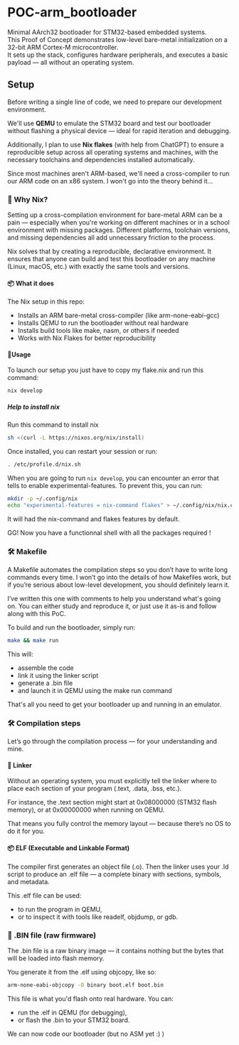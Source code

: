 # POC-arm_bootloader

Minimal AArch32 bootloader for STM32-based embedded systems.  
This Proof of Concept demonstrates low-level bare-metal initialization on a 32-bit ARM Cortex-M microcontroller.  
It sets up the stack, configures hardware peripherals, and executes a basic payload — all without an operating system.

## Setup

Before writing a single line of code, we need to prepare our development environment.

We'll use **QEMU** to emulate the STM32 board and test our bootloader without flashing a physical device — ideal for rapid iteration and debugging.

Additionally, I plan to use **Nix flakes** (with help from ChatGPT) to ensure a reproducible setup across all operating systems and machines, with the necessary toolchains and dependencies installed automatically.

Since most machines aren't ARM-based, we'll need a cross-compiler to run our ARM code on an x86 system. I won't go into the theory behind it...

### 🧰 Why Nix?

Setting up a cross-compilation environment for bare-metal ARM can be a pain — especially when you're working on different machines or in a school environment with missing packages.
Different platforms, toolchain versions, and missing dependencies all add unnecessary friction to the process.

Nix solves that by creating a reproducible, declarative environment.
It ensures that anyone can build and test this bootloader on any machine (Linux, macOS, etc.) with exactly the same tools and versions.

#### 📦 What it does

The Nix setup in this repo:

- Installs an ARM bare-metal cross-compiler (like arm-none-eabi-gcc)
- Installs QEMU to run the bootloader without real hardware
- Installs build tools like make, nasm, or others if needed
- Works with Nix Flakes for better reproducibility

#### 🚀Usage
To launch our setup you just have to copy my flake.nix and run this command:
```bash
nix develop
```

##### Help to install nix
Run this command to install nix
```bash
sh <(curl -L https://nixos.org/nix/install)
```
Once installed, you can restart your session or run:
```bash
. /etc/profile.d/nix.sh
```
When you are going to run `nix develop`, you can encounter an error that tells to enable experimental-features.
To prevent this, you can run:
```bash
mkdir -p ~/.config/nix
echo "experimental-features = nix-command flakes" > ~/.config/nix/nix.conf
```
It will had the nix-command and flakes features by default.

GG! Now you have a functionnal shell with all the packages required !

### 🛠️ Makefile

A Makefile automates the compilation steps so you don’t have to write long commands every time.
I won’t go into the details of how Makefiles work, but if you’re serious about low-level development, you should definitely learn it.

I’ve written this one with comments to help you understand what's going on.
You can either study and reproduce it, or just use it as-is and follow along with this PoC.

To build and run the bootloader, simply run:
```bash
make && make run
```

This will:
- assemble the code
- link it using the linker script
- generate a .bin file
- and launch it in QEMU using the make run command

That's all you need to get your bootloader up and running in an emulator.

### 🛠️ Compilation steps

Let’s go through the compilation process — for your understanding and mine.
#### 🔗 Linker

Without an operating system, you must explicitly tell the linker where to place each section of your program (.text, .data, .bss, etc.).

For instance, the .text section might start at 0x08000000 (STM32 flash memory), or at 0x00000000 when running on QEMU.

That means you fully control the memory layout — because there’s no OS to do it for you.
#### 📦 ELF (Executable and Linkable Format)

The compiler first generates an object file (.o). Then the linker uses your .ld script to produce an .elf file — a complete binary with sections, symbols, and metadata.

This .elf file can be used:

- to run the program in QEMU,
- or to inspect it with tools like readelf, objdump, or gdb.

### 💾 .BIN file (raw firmware)

The .bin file is a raw binary image — it contains nothing but the bytes that will be loaded into flash memory.

You generate it from the .elf using objcopy, like so:
```bash
arm-none-eabi-objcopy -O binary boot.elf boot.bin
```
This file is what you'd flash onto real hardware.
You can:

- run the .elf in QEMU (for debugging),
- or flash the .bin to your STM32 board.

We can now code our bootloader (but no ASM yet :) )

















